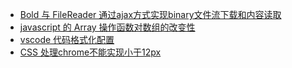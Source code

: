 * [Bold 与 FileReader 通过ajax方式实现binary文件流下载和内容读取](https://github.com/front-development-wtm/front-development-blogs/issues/2)
* [javascript 的 Array 操作函数对数组的改变性](https://github.com/front-development-wtm/front-development-blogs/issues/3)
* [vscode 代码格式化配置](https://github.com/front-development-wtm/front-development-blogs/issues/4)
* [CSS 处理chrome不能实现小于12px](https://github.com/front-development-wtm/front-development-blogs/issues/5)
